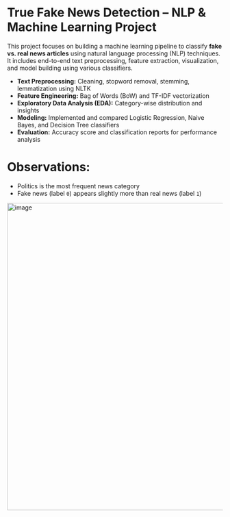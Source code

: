 # True Fake News Detection – NLP & Machine Learning Project

This project focuses on building a machine learning pipeline to classify **fake vs. real news articles** using natural language processing (NLP) techniques. It includes end-to-end text preprocessing, feature extraction, visualization, and model building using various classifiers.

* **Text Preprocessing:** Cleaning, stopword removal, stemming, lemmatization using NLTK
* **Feature Engineering:** Bag of Words (BoW) and TF-IDF vectorization
* **Exploratory Data Analysis (EDA):** Category-wise distribution and insights
* **Modeling:** Implemented and compared Logistic Regression, Naive Bayes, and Decision Tree classifiers
* **Evaluation:** Accuracy score and classification reports for performance analysis

# Observations:

* Politics is the most frequent news category
* Fake news (label `0`) appears slightly more than real news (label `1`)

<img width="1181" height="718" alt="image" src="https://github.com/user-attachments/assets/2376e1d3-fd6e-4664-ad59-5aa474226bb1" />
